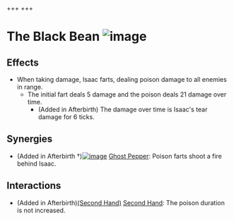 +++
+++

 # The Black Bean ![image](/image/The_Black_Bean.png) 


Effects
---------


* When taking damage, Isaac farts, dealing poison damage to all enemies in range.
	+ The initial fart deals 5 damage and the poison deals 21 damage over time.
		- (Added in Afterbirth) The damage over time is Isaac's tear damage for 6 ticks.


Synergies
-----------


* (Added in Afterbirth †)[![image](/image/Ghost_Pepper.png)](/wiki/Ghost_Pepper "Ghost Pepper") [Ghost Pepper](/wiki/Ghost_Pepper "Ghost Pepper"): Poison farts shoot a fire behind Isaac.


Interactions
--------------


* (Added in Afterbirth)[(Second Hand)](/wiki/Second_Hand "Second Hand") [Second Hand](/wiki/Second_Hand "Second Hand"): The poison duration is not increased.


